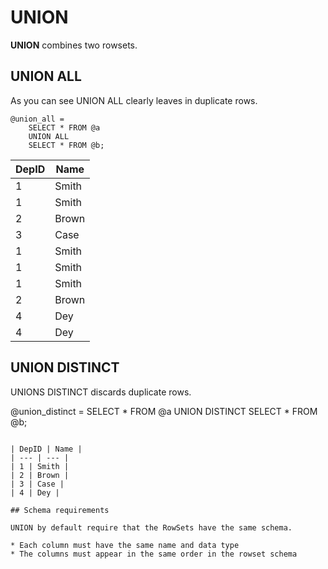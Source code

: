 # UNION

**UNION** combines two rowsets.

## UNION ALL

As you can see UNION ALL clearly leaves in duplicate rows.

```
@union_all = 
    SELECT * FROM @a
    UNION ALL
    SELECT * FROM @b;
```

| DepID | Name |
| --- | --- |
| 1 | Smith |
| 1 | Smith |
| 2 | Brown |
| 3 | Case |
| 1 | Smith |
| 1 | Smith |
| 1 | Smith |
| 2 | Brown |
| 4 | Dey |
| 4 | Dey |


## UNION DISTINCT

UNIONS DISTINCT discards duplicate rows.

@union_distinct =
    SELECT * FROM @a
    UNION DISTINCT
    SELECT * FROM @b;
```

| DepID | Name |
| --- | --- |
| 1 | Smith |
| 2 | Brown |
| 3 | Case |
| 4 | Dey |

## Schema requirements

UNION by default require that the RowSets have the same schema.

* Each column must have the same name and data type
* The columns must appear in the same order in the rowset schema

